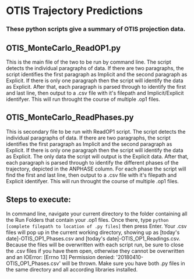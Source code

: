 # **OTIS Trajectory Predictions** 
### These python scripts give a summary of OTIS projection data.

## OTIS_MonteCarlo_ReadOP1.py
This is the main file of the two to be run by command line. The script detects the individual paragraphs of data. If there are two paragraphs, the script identifies the first paragraph as Implicit and the second paragraph as Explicit. If there is only one paragraph  then the script will identify the data as Explicit. After that, each paragraph is parsed through to identify the first and last line, then output to a .csv file with it's filepath and Implicit/Explicit identifyer. This will run throught the course of multiple .op1 files.

## OTIS_MonteCarlo_ReadPhases.py
This is secondary file to be run with ReadOP1 script. The script detects the individual paragraphs of data. If there are two paragraphs, the script identifies the first paragraph as Implicit and the second paragraph as Explicit. If there is only one paragraph  then the script will identify the data as Explicit. The only data the script will output is the Explicit data. After that, each paragraph is parsed through to identify the different phases of the trajectory, depicted in the ANPHASE column. For each phase the script will find the first and last line, then output to a .csv file with it's filepath and Explicit identifyer. This will run throught the course of multiple .op1 files.

## Steps to execute:
In command line, navigate your current directory to the folder containing all the Run Folders that contain your .op1 files. Once there, type ` python [complete filepath to location of .py files] ` then press Enter. Your .csv files will pop up in the current working directory, showing up as [today's date]-OTIS_OP1_Phases.csv and [today's date]-OTIS_OP1_Readings.csv. Because the files will be overwritten with each script run, be sure to close the .csv files if you have them open, otherwise they cannot be overwritten and an IOError: [Errno 13] Permission denied: '20180410-OTIS_OP1_Phases.csv' will be thrown. Make sure you have both .py files in the same directory and all according libraries installed.
